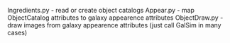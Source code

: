 Ingredients.py - read or create object catalogs
Appear.py - map ObjectCatalog attributes to galaxy appearence attributes
ObjectDraw.py - draw images from galaxy appearence attributes (just call GalSim in many cases)